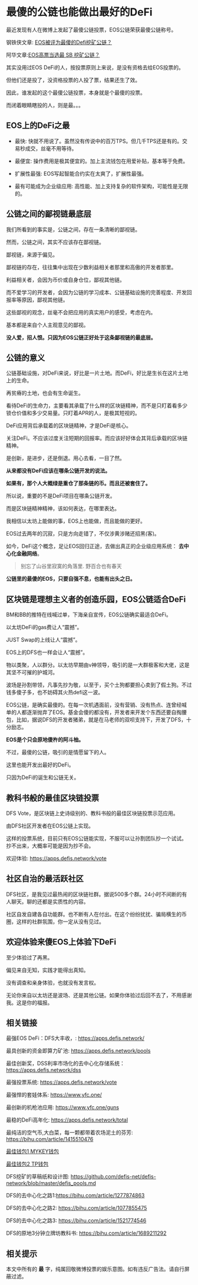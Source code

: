 # 最傻的公链也能做出最好的DeFi


最近发现有人在微博上发起了最傻公链投票，EOS公链荣获最傻公链称号。

钢铁侠文章: [EOS被评为最傻的Defi挖矿公链？](https://bihu.com/article/1918381691)

阿华文章:[EOS高票当选最 SB 挖矿公链？](https://bihu.com/article/1638166082)

其实没用过EOS DeFi的人，按投票原则上来说，是没有资格去给EOS投票的。

但他们还是投了，没资格投票的人投了票，结果还生了效。

因此，谁发起的这个最傻公链投票，本身就是个最傻的投票。

而闭着眼睛瞎投的人，则是最。。。




## EOS上的DeFi之最

* 最快: 快就不用说了。虽然没有传说中的百万TPS。但几千TPS还是有的。交易秒成交，丝毫不用等待。

* 最便宜: 操作费用是极其便宜的。加上主流钱包在用爱补贴，基本等于免费。

* 扩展性最强: EOS写起智能合约实在太爽了，扩展性最强。

* 最有可能成为企业级应用: 高性能、加上支持复杂的软件架构，可能性是无限的。



## 公链之间的鄙视链最底层

我们所看到的事实是，公链之间，存在一条清晰的鄙视链。

然而，公链之间，其实不应该存在鄙视链。

鄙视链，来源于偏见。

鄙视链的存在，往往集中出现在少数利益相关者那里和高傲的开发者那里。

利益相关者，会因为币价或自身仓位，鄙视其他链。

而不爱学习的开发者，会因为公链的学习成本、公链基础设施的完善程度、开发回报率等原因，鄙视其他链。

这些鄙视的观念，丝毫不会把应用的真实用户的感受，考虑在内。

基本都是来自个人主观意见的鄙视。

**没人爱，招人恨。只因为EOS公链正好处于这条鄙视链的最底层。**

## 公链的意义

公链基础设施，对DeFi来说，好比是一片土地。而DeFi，好比是生长在这片土地上的生命。

再贫瘠的土地，也会有生命诞生。


看待DeFi的生命力，主要看其承载了什么样的区块链精神，而不是只盯着看多少锁仓价值和多少交易量。只盯着APR的人，是极其短视的。

DeFi应用背后承载着的区块链精神，才是DeFi是核心。

关注DeFi。不应该过度关注短期的回报率。而应该好好体会其背后承载的区块链精神。

是创新，是进步，还是倒退。用心去看，一目了然。

**从来都没有DeFi应该在哪条公链开发的说法。**

**如果有，那个人大概绿是重仓了那条链的币。而且还被套住了。**

所以说，重要的不是DeFi项目在哪条公链开发。

而是区块链精神精神，该如何表达，在哪里表达。

我相信以太坊上能做的事，EOS上也能做，而且能做的更好。

EOS过去两年的沉寂，只是方向走错了，不仅涉黄涉赌还招黑(客)。

如今，DeFi这个概念，足让EOS回归正途，去做出真正的企业级应用系统： **去中心化金融网络**。

> 别忘了山谷里寂寞的角落里. 野百合也有春天

**公链里的最傻的EOS，只要自强不息，也能有出头之日。**

## 区块链是理想主义者的创造乐园，EOS公链适合DeFi

BM和BB的推特在线喊过单，下海亲自宣传，EOS公链确实最适合DeFi。

以太坊DeFi的gas费让人“震撼”。

JUST Swap的上线让人“震撼”。

EOS上的DFS也一样会让人“震撼”。

物以类聚，人以群分。以太坊早期由v神领导，吸引的是一大群极客和大佬，这是其坚不可摧的护城河。

波场是孙割带领，凡事先抄为敬，以至于，买个土狗都要担心卖到了假土狗。不过钱多傻子多，也不妨碍其火热defi这一波。

EOS公链，是确实最傻的。在每一次机遇面前，没有营销、没有热点、连曾经喊单的人都逐渐抛弃了EOS。基金会傻的都没有，开发者来开发个东西还要自掏腰包，比如，据说DFS的开发者猪弟，就是在马老师的双呗支持下，开发了DFS，十分励志。

**EOS是个只会原地傻杵的阿斗柚。**

不过，最傻的公链，吸引的是情愿留下的人。

这里也能开发出最好的DeFi。

只因为DeFi的诞生和公链无关。


## 教科书般的最佳区块链投票

DFS Vote，是区块链上史诗级别的、教科书般的最佳区块链投票示范应用。

由DFS社区开发者在EOS公链上实现。

这样的投票系统，目前只有EOS公链能实现，不服可以让孙割团队抄一个试试。抄不出来，大概率可能是因为抄不会。

欢迎体验: https://apps.defis.network/vote

## 社区自治的最活跃社区

DFS社区，是我见过最热闹的区块链社群。据说500多个群。24小时不间断的有人聊天。聊的还都是实质性的内容。

社区自发自建各自功能群。也不断有人在付出。在这个纷纷扰扰、骗局横生的币圈，这样的社群氛围，你一定从没有见过。



## 欢迎体验来傻EOS上体验下DeFi

至少体验过了再黑。

偏见来自无知，实践才能得出真知。

没有调查和亲身体验，也就没有发言权。

无论你来自以太坊还是波场、还是其他公链。如果你体验过后回不去了，不用感谢我。这是你的福报。



## 相关链接

最强EOS DeFi：DFS大丰收，: https://apps.defis.network/

最具创新的资金即算力矿池: https://apps.defis.network/pools

最佳创新奖，DSS利率市场化的去中心化存储系统：https://apps.defis.network/dss 

最强投票系统: https://apps.defis.network/vote

最强悍的套娃体系: https://www.yfc.one/

最创新的机枪池应用: https://www.yfc.one/guns 

最稳的DeFi高年化: https://apps.defis.network/total

最纯洁的空气币,大白菜，每一颗都带着农场泥土的芬芳: https://bihu.com/article/1415510476

[最佳钱包1 MYKEY钱包](https://mykey.org/)

[最佳钱包2 TP钱包](https://www.tokenpocket.pro/)

DFS挖矿的草稿纸和设计图: https://github.com/defis-net/defis-network/blob/master/defis_pools.md

DFS的去中心化之路1:https://bihu.com/article/1277874863

DFS的去中心化之路2: https://bihu.com/article/1077855475

DFS的去中心化之路3: https://bihu.com/article/1521774546

DFS的原地3分钟立牌坊教科书: https://bihu.com/article/1689211292


## 相关提示

本文中所有的 **最** 字，纯属回敬微博投票的娱乐意图。如有违反广告法。请自行屏蔽过滤。

